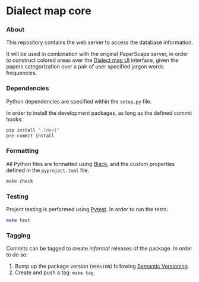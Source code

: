 # Dialect map core

### About
This repository contains the web server to access the database information.

It will be used in combination with the original PaperScape server, in order to
construct colored areas over the [Dialect map UI][dialect-map-ui] interface,
given the papers categorization over a pair of user specified jargon words frequencies.


### Dependencies
Python dependencies are specified within the `setup.py` file.

In order to install the development packages, as long as the defined commit hooks:
```sh
pip install ".[dev]"
pre-commit install
```


### Formatting
All Python files are formatted using [Black][black-web], and the custom properties defined
in the `pyproject.toml` file.
```sh
make check
```


### Testing
Project testing is performed using [Pytest][pytest-web]. In order to run the tests:
```sh
make test
```


### Tagging
Commits can be tagged to create _informal_ releases of the package. In order to do so:

1. Bump up the package version (`VERSION`) following [Semantic Versioning][semantic-web].
2. Create and push a tag: `make tag`.


[dialect-map-ui]: https://github.com/ds3-nyu-archive/ds-dialect-map-ui
[black-web]: https://black.readthedocs.io/en/stable/
[pytest-web]: https://docs.pytest.org/en/latest/#
[semantic-web]: https://semver.org/
